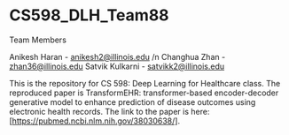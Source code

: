 # CS598_DLH_Team88

Team Members

Anikesh Haran - anikesh2@illinois.edu /n
Changhua Zhan - zhan36@illinois.edu
Satvik Kulkarni - satvikk2@illinois.edu

This is the repository for CS 598: Deep Learning for Healthcare class. The reproduced paper is TransformEHR: transformer-based encoder-decoder generative model to enhance prediction of disease outcomes using electronic health records. The link to the paper is here: [https://pubmed.ncbi.nlm.nih.gov/38030638/].
